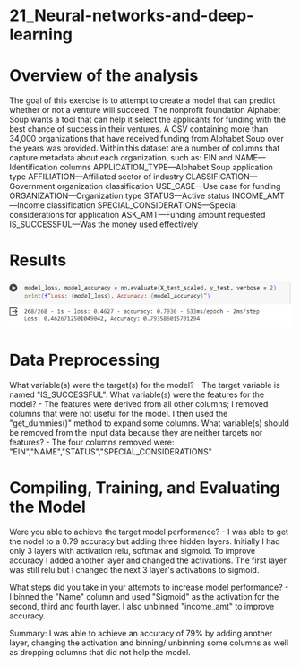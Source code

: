 # 21_Neural-networks-and-deep-learning

# Overview of the analysis
The goal of this exercise is to attempt to create a model that can predict whether or not a venture will succeed. The nonprofit foundation Alphabet Soup wants a tool that can help it select the applicants for funding with the best chance of success in their ventures. A CSV containing more than 34,000 organizations that have received funding from Alphabet Soup over the years was provided. Within this dataset are a number of columns that capture metadata about each organization, such as:
EIN and NAME—Identification columns
APPLICATION_TYPE—Alphabet Soup application type
AFFILIATION—Affiliated sector of industry
CLASSIFICATION—Government organization classification
USE_CASE—Use case for funding
ORGANIZATION—Organization type
STATUS—Active status
INCOME_AMT—Income classification
SPECIAL_CONSIDERATIONS—Special considerations for application
ASK_AMT—Funding amount requested
IS_SUCCESSFUL—Was the money used effectively

# Results
![accuracy image](https://github.com/TanVale/21_Neural-networks-and-deep-learning/blob/main/Results.png)
# Data Preprocessing
What variable(s) were the target(s) for the model? - The target variable is named "IS_SUCCESSFUL".
What variable(s) were the features for the model? - The features were derived from all other columns; I removed columns that were not useful for the model. I then used the "get_dummies()" method to expand some columns.
What variable(s) should be removed from the input data because they are neither targets nor features? - The four columns removed were: "EIN","NAME","STATUS","SPECIAL_CONSIDERATIONS" 

# Compiling, Training, and Evaluating the Model
Were you able to achieve the target model performance? - I was able to get the nodel to a 0.79 accuracy but adding three hidden layers. Initially I had only 3 layers with activation relu, softmax and sigmoid. To improve accuracy I added another layer and changed the activations. The first layer was still relu but I changed the next 3 layer's activations to sigmoid.

What steps did you take in your attempts to increase model performance? - I binned the "Name" column and used "Sigmoid" as the activation for the second, third and fourth layer. I also unbinned "income_amt" to improve accuracy. 

Summary: I was able to achieve an accuracy of 79% by adding another layer, changing the activation and binning/ unbinning some columns as well as dropping columns that did not help the model.
